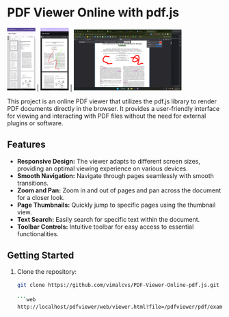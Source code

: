 # PDF Viewer Online with pdf.js

<img src="/img/1.png" width="13%"/> | <img src="/img/2.png" width="13%"/> | <img src="/img/3.png" width="50%"/>

This project is an online PDF viewer that utilizes the pdf.js library to render PDF documents directly in the browser. It provides a user-friendly interface for viewing and interacting with PDF files without the need for external plugins or software.

## Features

- **Responsive Design:** The viewer adapts to different screen sizes, providing an optimal viewing experience on various devices.
- **Smooth Navigation:** Navigate through pages seamlessly with smooth transitions.
- **Zoom and Pan:** Zoom in and out of pages and pan across the document for a closer look.
- **Page Thumbnails:** Quickly jump to specific pages using the thumbnail view.
- **Text Search:** Easily search for specific text within the document.
- **Toolbar Controls:** Intuitive toolbar for easy access to essential functionalities.

## Getting Started

1. Clone the repository:

   ```bash
   git clone https://github.com/vimalcvs/PDF-Viewer-Online-pdf.js.git

   ```web  
   http://localhost/pdfviewer/web/viewer.html?file=/pdfviewer/pdf/example.pdf
